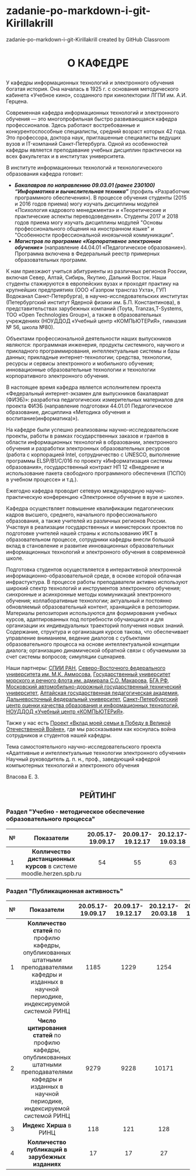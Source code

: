 # zadanie-po-markdown-i-git-Kirillakrill
zadanie-po-markdown-i-git-Kirillakrill created by GitHub Classroom
# <p align='center'> О КАФЕДРЕ </p>
У кафедры информационных технологий и электронного обучения богатая история. Она началась в 1925 г. с основания методического кабинета
«Учебное кино», созданного при кинолектории ЛГПИ им. А.И. Герцена. 

Современная кафедра информационных технологий и электронного обучения — это многопрофильная быстро развивающаяся кафедра 
профессионалов. Здесь работают востребованные и конкурентоспособные специалисты, средний возраст которых 42 года. Это профессора, доктора 
наук, приглашенные специалисты ведущих вузов и IT-компаний Санкт-Петербурга. Одной из особенностей кафедры является преподавание 
учебных дисциплин практически на всех факультетах и в институтах университета. 

В институте информационных технологий и технологического образования кафедра готовит: 

   *   ***Бакалавров по направлению 09.03.01 (ранее 230100) “Информатика и вычислительная техника”***  (профиль 
 «Разработчик программного обеспечения»). В процессе обучения студенты (2015 и 2016 годов приема) могу изучать дисциплины модулей «Психология кадрового менеджмента» и «Теоретические и практические аспекты переводоведения». Студенты 2017 и 2018 годов приема могу изучать дисциплины модулей "Основы професcионального общения на иностранном языке" и "Особенности профеcсиональной иноязычной коммуникации". 
   *   ***Магистров по программе «Корпоративное электронное обучение»*** (направление 44.04.01 «Педагогическое образование»). Программа 
  включена в Федеральный реестр примерных образовательных программ. 
  
К нам приезжают учиться абитуриенты из различных регионов России, включая Север, Алтай, Сибирь, Якутию, Дальний Восток. Наши студенты стажируются в европейских вузах и проходят практику на крупнейших предприятиях (ООО «Газпром трансгаз Ухта», ГУП Водоканал Санкт-Петербурга), в научно-исследовательских институтах (Петербургский институт Ядерной физики им. Б.П. Константинова), в представительствах зарубежных компаний (Toyta, Tranzas,T-Systems, ТОО «Open Technologies Group»), а также в образовательных учреждениях (НОУДДОД «Учебный центр «КОМПЬЮТЕРиЯ», гимназия № 56, школа №80). 

Объектами профессиональной деятельности наших выпускников являются: программная инженерия, продукты системного, научного и прикладного программирования, интеллектуальные системы и базы данных; прикладные интернет-технологии; средства, технологии, ресурсы и сервисы электронного и мобильного обучения; инновационные образовательные технологии и технологии корпоративного электронного обучения. 

В настоящее время кафедра является исполнителем проекта «Федеральный интернет-экзамен для выпускников бакалавриат (ФИЭБ)»: разработка педагогических измерительных материалов для проекта ФИЭБ (направление подготовки 44.01.01 Педагогическое образование, дисциплина «Методика обучения и воспитание(информатика)»). 

На кафедре были успешно реализованы научно-исследовательские проекты, работы в рамках государственных заказов и грантов в области информационных технологий в образовании, электронного обучения и разработки электронных образовательных ресурсов (работа с корпорацией Intel, сотрудничество с UNESCO, выполнение программы ELSP/B1/C/016 по проекту «Информатизация системы образования», государственный контракт НП 12 «Внедрение и использование пакета свободного программного обеспечения (ПСПО) в учебном процессе» и т.д.). 

Ежегодно кафедра проводит сетевую международную научно-практическую конференцию «Электронное обучение в вузе и школе». 

 Кафедра осуществляет повышение квалификации педагогических кадров высшего, среднего, начального профессионального образования, а также учителей из различных регионов России. Участвуя в реализации государственных и министерских проектов по подготовке учителей нашей страны к использованию ИКТ в образовательном процессе, сотрудники кафедры внесли большой вклад в становление и развитие инновационных образовательных информационных технологий и электронного обучения в современной школе.

Подготовка студентов осуществляется в интерактивной электронной информационно-образовательной среде, в основе которой облачная инфрастуктура. В процессе работы преподаватели активно используют широкий спектр технологий и инструментов электронного обучения; синхронные и асинхронные методы коммуникаций электронного обучения; коллаборативные технологии; актуальный и постоянно обновляемый образовательный контент, хранящийся в репозитории. Материалы репозитория используются для формирования учебных курсов, адаптированных под потребности обучающихся и для организации их индивидуальных траекторий получения новых знаний. Содержание, структура и организация курсов такова, что обеспечивает управление вниманием, ведение диалогов с субъектами образовательного процесса на основе интеллектуальной концепции диалога; организацию динамической обратной связи с обучаемыми за счет системы вопросов; симуляции сценариев.

Наши партнеры: [СПИИ РАН](http://www.spiiras.nw.ru/), [Северо-Восточного федерального университета им. М.К. Аммосова](https://www.s-vfu.ru/), [Государственный университет морского и речного флота им. адмирала С.О. Макарова](https://gumrf.ru/), [БГА РФ](http://www.bgarf.ru/), [Московский автомобильно-дорожный государственный технический университет](www.madi.ru), [Алтайская государственная педагогическая академия](https://www.altspu.ru/), [Дальневосточный федеральный университет](https://www.dvfu.ru/), [Санкт-Петербургский центр оценки качества образования и информационных технологий](https://rcokoit.ru/), [НОУДДОД «Учебный центр «КОМПЬЮТЕРиЯ»](https://rcokoit.ru/).

Также у нас есть [Проект «Вклад моей семьи в Победу в Великой Отечественной Войне»](https://ict.herzen.spb.ru/department/about-us/ww2), где мы рассказываем как коснулась война сотрудников и студентов нашей кафедры.

Тема самостоятельного научно-исследовательского проекта
«Адаптивные и интеллектуальные технологии электронного обучения»
Научный руководитель д. п. н., проф., заведующий кафедрой компьютерных
технологий и электронного обучения

Власова Е. З.

## <p align='center'> РЕЙТИНГ </p>

### **Раздел "Учебно - методическое обеспечение образовательного процесса"**

| № |           Показатели                                            | 20.05.17-19.09.17 | 20.09.17-19.12.17|20.12.17-19.03.18|20.03.17-19.05.18|20.05.17-19.09.18|20.09.18-19.12.18|
|:-:|:---------------------------------------------------------------:| :----------------:|:----------------:|:---------------:|:---------------:|:---------------:|:---------------:|
| 1 | **Колличество дистанционных курсов** в системе moodle.herzen.spb.ru|         54        |        55        |        63       |         66      |         85      |         102     |

### **Раздел "Публикационная активность"**

| № |           Показатели                                                      | 20.05.17-19.09.17 |20.09.17-19.12.17|20.12.17-20.03.18|20.09.18-19.12.18| 
|:-:|:-------------------------------------------------------------------------:|:-----------------:|:---------------:|:---------------:|:---------------:|
| 1 |**Колличество статей** по профилю кафедры, опубликованных штатными преподавателями кафедры и изданных в научной периодике, индексируемой системой РИНЦ| 1185|1229|1254|1395|
|2|**Число цитирования статей** по профилю кафедры, опубликованных штатными преподавателями кафедры и изданных в научной периодике, индексируемой системой РИНЦ| 9279|9228|10171|12085|
|3|**Индекс Хирша** в РИНЦ|118|121|128|141|
|4|**Колличество публикаций в зарубежных изданиях**|17|17|27|11|

<!-- Автор верстки: Кирилл Фомин -->

